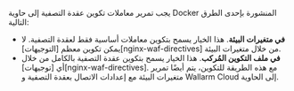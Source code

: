 يجب تمرير معاملات تكوين عقدة التصفية إلى حاوية Docker المنشورة بإحدى الطرق التالية:

* **في متغيرات البيئة**. هذا الخيار يسمح بتكوين معاملات أساسية فقط لعقدة التصفية. لا يمكن تكوين معظم [التوجيهات][nginx-waf-directives] من خلال متغيرات البيئة.
* **في ملف التكوين المُركب**. هذا الخيار يسمح بتكوين عقدة التصفية بالكامل من خلال أي [توجيهات][nginx-waf-directives]. مع هذه الطريقة للتكوين، يتم أيضًا تمرير متغيرات البيئة مع إعدادات الاتصال بعقدة التصفية و Wallarm Cloud إلى الحاوية.